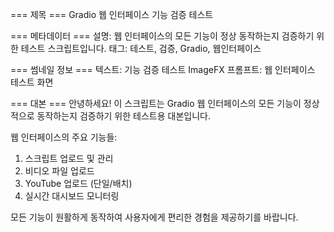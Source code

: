 === 제목 ===
Gradio 웹 인터페이스 기능 검증 테스트

=== 메타데이터 ===
설명: 웹 인터페이스의 모든 기능이 정상 동작하는지 검증하기 위한 테스트 스크립트입니다.
태그: 테스트, 검증, Gradio, 웹인터페이스

=== 썸네일 정보 ===
텍스트: 기능 검증 테스트
ImageFX 프롬프트: 웹 인터페이스 테스트 화면

=== 대본 ===
안녕하세요! 이 스크립트는 Gradio 웹 인터페이스의 모든 기능이 정상적으로 동작하는지 검증하기 위한 테스트용 대본입니다.

웹 인터페이스의 주요 기능들:
1. 스크립트 업로드 및 관리
2. 비디오 파일 업로드 
3. YouTube 업로드 (단일/배치)
4. 실시간 대시보드 모니터링

모든 기능이 원활하게 동작하여 사용자에게 편리한 경험을 제공하기를 바랍니다.